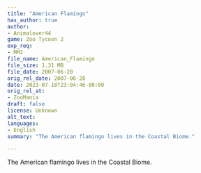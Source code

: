 ```yaml
---
title: "American Flamingo"
has_author: true
author: 
- Animalover44
game: Zoo Tycoon 2
exp_req: 
- MM2
file_name: American_Flamingo
file_size: 1.31 MB
file_date: 2007-06-20
orig_rel_date: 2007-06-20
date: 2023-07-18T23:04:46-08:00
orig_rel_at: 
- ZooMania
draft: false
license: Unknown
alt_text: 
languages:
- English
summary: "The American flamingo lives in the Coastal Biome."

---
```


The American flamingo lives in the Coastal Biome.